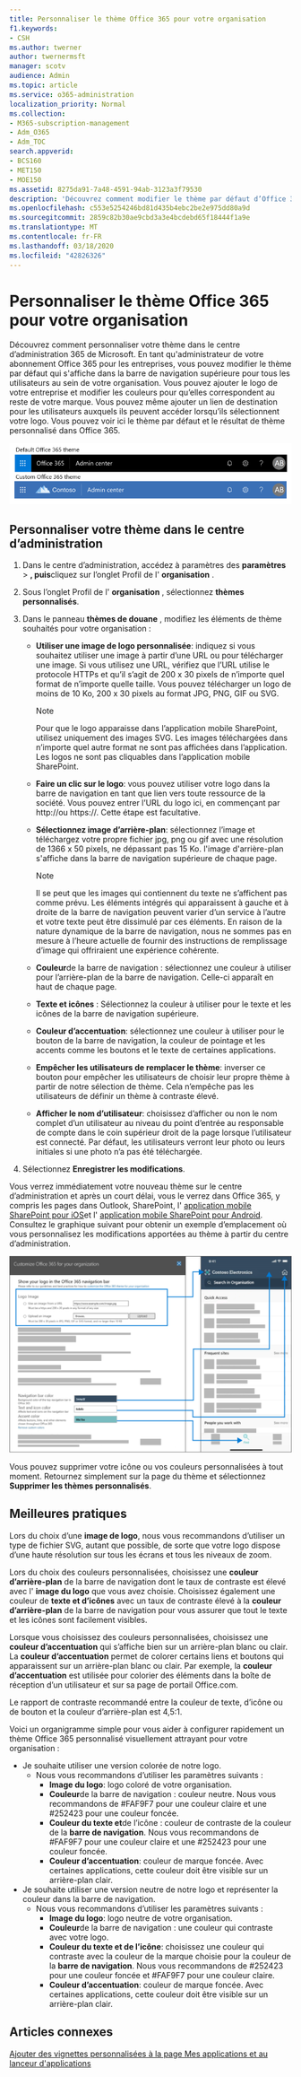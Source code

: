 ```yaml
---
title: Personnaliser le thème Office 365 pour votre organisation
f1.keywords:
- CSH
ms.author: twerner
author: twernermsft
manager: scotv
audience: Admin
ms.topic: article
ms.service: o365-administration
localization_priority: Normal
ms.collection:
- M365-subscription-management
- Adm_O365
- Adm_TOC
search.appverid:
- BCS160
- MET150
- MOE150
ms.assetid: 8275da91-7a48-4591-94ab-3123a3f79530
description: 'Découvrez comment modifier le thème par défaut d’Office 365 et le personnaliser pour qu’il corresponde au logo ou à la couleur de votre entreprise. '
ms.openlocfilehash: c553e5254246bd81d435b4ebc2be2e975dd80a9d
ms.sourcegitcommit: 2859c82b30ae9cbd3a3e4bcdebd65f18444f1a9e
ms.translationtype: MT
ms.contentlocale: fr-FR
ms.lasthandoff: 03/18/2020
ms.locfileid: "42826326"
---
```

# <a name="customize-the-office-365-theme-for-your-organization"></a>Personnaliser le thème Office 365 pour votre organisation

Découvrez comment personnaliser votre thème dans le centre d’administration 365 de Microsoft. En tant qu'administrateur de votre abonnement Office 365 pour les entreprises, vous pouvez modifier le thème par défaut qui s'affiche dans la barre de navigation supérieure pour tous les utilisateurs au sein de votre organisation. Vous pouvez ajouter le logo de votre entreprise et modifier les couleurs pour qu’elles correspondent au reste de votre marque. Vous pouvez même ajouter un lien de destination pour les utilisateurs auxquels ils peuvent accéder lorsqu’ils sélectionnent votre logo. Vous pouvez voir ici le thème par défaut et le résultat de thème personnalisé dans Office 365.
  
![Thème Office 365 par défaut et thème Office 365 personnalisé](../../media/e2cbc922-b424-4683-8c5c-fdbcbd0ce844.png)
  
## <a name="customize-your-theme-in-the-admin-center"></a>Personnaliser votre thème dans le centre d’administration

1. Dans le centre d’administration, accédez à paramètres des **paramètres** \> **, puis**cliquez sur l’onglet Profil de l' **organisation** .

2. Sous l’onglet Profil de l' **organisation** , sélectionnez **thèmes personnalisés**.

3. Dans le panneau **thèmes de douane** , modifiez les éléments de thème souhaités pour votre organisation :
    
    - **Utiliser une image de logo personnalisée**: indiquez si vous souhaitez utiliser une image à partir d’une URL ou pour télécharger une image. Si vous utilisez une URL, vérifiez que l’URL utilise le protocole HTTPs et qu’il s’agit de 200 x 30 pixels de n’importe quel format de n’importe quelle taille. Vous pouvez télécharger un logo de moins de 10 Ko, 200 x 30 pixels au format JPG, PNG, GIF ou SVG.

      > [!NOTE]
      > Pour que le logo apparaisse dans l’application mobile SharePoint, utilisez uniquement des images SVG. Les images téléchargées dans n’importe quel autre format ne sont pas affichées dans l’application. Les logos ne sont pas cliquables dans l’application mobile SharePoint.

    - **Faire un clic sur le logo**: vous pouvez utiliser votre logo dans la barre de navigation en tant que lien vers toute ressource de la société. Vous pouvez entrer l’URL du logo ici, en commençant par http://ou https://. Cette étape est facultative.

    - **Sélectionnez image d’arrière-plan**: sélectionnez l’image et téléchargez votre propre fichier jpg, png ou gif avec une résolution de 1366 x 50 pixels, ne dépassant pas 15 Ko. l'image d'arrière-plan s'affiche dans la barre de navigation supérieure de chaque page.

      > [!NOTE]
      > Il se peut que les images qui contiennent du texte ne s’affichent pas comme prévu. Les éléments intégrés qui apparaissent à gauche et à droite de la barre de navigation peuvent varier d’un service à l’autre et votre texte peut être dissimulé par ces éléments. En raison de la nature dynamique de la barre de navigation, nous ne sommes pas en mesure à l’heure actuelle de fournir des instructions de remplissage d’image qui offriraient une expérience cohérente. 

    - **Couleur**de la barre de navigation : sélectionnez une couleur à utiliser pour l’arrière-plan de la barre de navigation. Celle-ci apparaît en haut de chaque page.

    - **Texte et icônes** : Sélectionnez la couleur à utiliser pour le texte et les icônes de la barre de navigation supérieure.

    - **Couleur d’accentuation**: sélectionnez une couleur à utiliser pour le bouton de la barre de navigation, la couleur de pointage et les accents comme les boutons et le texte de certaines applications.

     - **Empêcher les utilisateurs de remplacer le thème**: inverser ce bouton pour empêcher les utilisateurs de choisir leur propre thème à partir de notre sélection de thème. Cela n’empêche pas les utilisateurs de définir un thème à contraste élevé.

    - **Afficher le nom d’utilisateur**: choisissez d’afficher ou non le nom complet d’un utilisateur au niveau du point d’entrée au responsable de compte dans le coin supérieur droit de la page lorsque l’utilisateur est connecté. Par défaut, les utilisateurs verront leur photo ou leurs initiales si une photo n’a pas été téléchargée.
    
4. Sélectionnez **Enregistrer les modifications**.
    
Vous verrez immédiatement votre nouveau thème sur le centre d’administration et après un court délai, vous le verrez dans Office 365, y compris les pages dans Outlook, SharePoint, l' [application mobile SharePoint pour iOS](https://support.office.com/en-us/article/SharePoint-mobile-app-for-iOS-339402ce-16bb-4c97-9475-0c5375ccef7a)et l' [application mobile SharePoint pour Android](https://support.office.com/en-us/article/SharePoint-mobile-app-for-Android-d875654b-fb0a-4dbe-a17a-a676cf936284). Consultez le graphique suivant pour obtenir un exemple d’emplacement où vous personnalisez les modifications apportées au thème à partir du centre d’administration.

![M365-admin-client-Theme-Conceptual](../../media/m365-admin-tenant-theme-conceptual.png)

Vous pouvez supprimer votre icône ou vos couleurs personnalisées à tout moment. Retournez simplement sur la page du thème et sélectionnez **Supprimer les thèmes personnalisés**.
  
## <a name="best-practices"></a>Meilleures pratiques

Lors du choix d’une **image de logo**, nous vous recommandons d’utiliser un type de fichier SVG, autant que possible, de sorte que votre logo dispose d’une haute résolution sur tous les écrans et tous les niveaux de zoom.

Lors du choix des couleurs personnalisées, choisissez une **couleur d’arrière-plan** de la barre de navigation dont le taux de contraste est élevé avec l' **image du logo** que vous avez choisie. Choisissez également une couleur de **texte et d’icônes** avec un taux de contraste élevé à la **couleur d’arrière-plan** de la barre de navigation pour vous assurer que tout le texte et les icônes sont facilement visibles.

Lorsque vous choisissez des couleurs personnalisées, choisissez une **couleur d’accentuation** qui s’affiche bien sur un arrière-plan blanc ou clair. La **couleur d’accentuation** permet de colorer certains liens et boutons qui apparaissent sur un arrière-plan blanc ou clair. Par exemple, la **couleur d’accentuation** est utilisée pour colorier des éléments dans la boîte de réception d’un utilisateur et sur sa page de portail Office.com. 
  
Le rapport de contraste recommandé entre la couleur de texte, d’icône ou de bouton et la couleur d’arrière-plan est 4,5:1.

Voici un organigramme simple pour vous aider à configurer rapidement un thème Office 365 personnalisé visuellement attrayant pour votre organisation :
  - Je souhaite utiliser une version colorée de notre logo.
    - Nous vous recommandons d’utiliser les paramètres suivants :
      - **Image du logo**: logo coloré de votre organisation.
      - **Couleur**de la barre de navigation : couleur neutre. Nous vous recommandons de #FAF9F7 pour une couleur claire et une #252423 pour une couleur foncée.
      - **Couleur du texte et**de l’icône : couleur de contraste de la couleur de la **barre de navigation**. Nous vous recommandons de #FAF9F7 pour une couleur claire et une #252423 pour une couleur foncée.
      - **Couleur d’accentuation**: couleur de marque foncée. Avec certaines applications, cette couleur doit être visible sur un arrière-plan clair.
  - Je souhaite utiliser une version neutre de notre logo et représenter la couleur dans la barre de navigation.
    - Nous vous recommandons d’utiliser les paramètres suivants :
      - **Image du logo**: logo neutre de votre organisation.
      - **Couleur**de la barre de navigation : une couleur qui contraste avec votre logo.
      - **Couleur du texte et de l’icône**: choisissez une couleur qui contraste avec la couleur de la marque choisie pour la couleur de la **barre de navigation**. Nous vous recommandons de #252423 pour une couleur foncée et #FAF9F7 pour une couleur claire.
      - **Couleur d’accentuation**: couleur de marque foncée. Avec certaines applications, cette couleur doit être visible sur un arrière-plan clair.
  
## <a name="related-articles"></a>Articles connexes

[Ajouter des vignettes personnalisées à la page Mes applications et au lanceur d'applications](../manage/customize-the-app-launcher.md)
  
  

